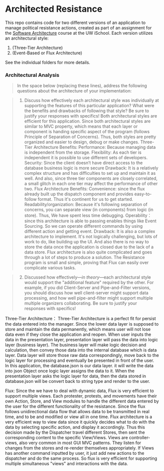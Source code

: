 # Architected Resistance

This repo contains code for two different versions of an application to manage political resistance actions, created as part of an assignment for the [Software Architecture](https://canvas.uw.edu/courses/1100150) course at the UW iSchool. Each version utilizes an architectural style:

1. (Three-Tier Architecture)
2. (Event-Based or Flux Architecture)

See the individual folders for more details.


### Architectural Analysis
> In the space below (replacing these lines), address the following questions about the architecture of your implementation:

> 1. Discuss how effectively each architectural style was individually at supporting the features of this particular application? What were the benefits and drawbacks of following that style? Be sure to justify your responses with specifics!
Both architectural styles are efficient for this application. Since both architectural styles are similar to MVC property, which means that each layer or component is handing specific aspect of the program (follows Principle of Separation of Concerns). Thus, both styles are pretty organized and easier to design, debug or make changes. 
Three-Tier Architecture
Benefits:
Performance: Because managing data is independent from the storage.
Flexibility: As each tier is independent it is possible to use different sets of developers.
Security: Since the client doesn’t have direct access to the database business logic is more secure
Drawback:
It is a relatively complex structure and has difficulties to set up and maintain it as well. And also, since three tier components are closely correlated, a small glitch in each one tier may affect the performance of other two.
Flux Architecture
Benefits:
Convenience: since the flux already built up the dispatch component and provides easy-to-follow format. Thus it's continent for us to get started.
Readability/organization: Because it's following separation of concerns, you can separate view (in components) from logic (in store). Thus, We have spent less time debugging.
Operability：since this architecture is able to passing enables things like Event Sourcing. So we can operate different commands by using different action and getting event.
Drawback:
It is also a complex architecture to implement. It's not logically challenging, but lots of work to do, like
building up the UI. And also there is no way to store the data once the application is closed due to the lack of a data store. Flux architecture is also quite complicated and goes through a lot of steps to produce a solution. The Resistance program is small and simple, proving that Flux can easily over complicate various tasks.




> 2. Discussed how effectively&mdash;_in theory_&mdash;each architectural style would support the "additional feature" required by the other. For example, if you did Client-Server and Pipe-and-Filter versions, you should discuss how well client-server might support data processing, and how well pipe-and-filter might support multiple multiple organizers collaborating. Be sure to justify your responses with specifics!


Three-Tier Architecture：
Three-Tier Architecture is a perfect fit for persist the data entered into the manager. Since the lower data layer is supposed to store and maintain the data permanently, which means user will not lose data even if they close the application and reopen. When user inputs the data in the presentation layer, presentation layer will pass the data into logic layer (business layer). The business layer will make logic decision and calculation, then convey those data into the internal database which is data layer. Data layer will store those raw data correspondingly, move back to the logic layer for processing and eventually be presented in front of the user. In this application, the database.json is our data layer. it will write the data into json Object once logic layer assigns the data to it. When the presentation layer asks the logic layer for data, then the data stored in database.json will be convert back to string type and render to the user.

Flux:
Since the we have to deal with dynamic data, Flux is very efficient to support multiple views. Each protester, protests, and movements have their own Action, Store, and View modules to handle the different data entered by the user for the different functionality of the resistance. Since the flux follows unidirectional data flow that allows data to be transmitted in real time, and to be and modified or view all in one time. Flux architecture is a very efficient way to view data since it quickly decides what to do with the data by selecting specific action, and display it accordingly. Thus this decision made by the Dispatcher travel different Stores, then sent the corresponding content to the specific View/Views. Views are controller-views, also very common in most GUI MVC patterns. They listen for changes from the stores and re-render themselves appropriately. If Views has another command inputted by user, it just add new actions to the dispatcher and do the same process. So flux is very efficient for supporting multiple simultaneous "views" and interactions with the data.